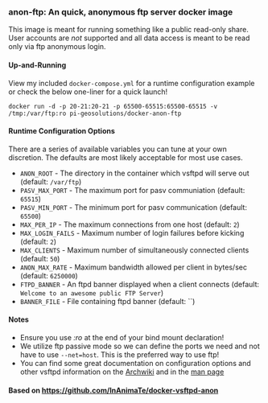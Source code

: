 ### anon-ftp: An quick, anonymous ftp server docker image

This image is meant for running something like a public read-only share. User accounts are *not* supported and all data access is meant to be read only via ftp anonymous login.

#### Up-and-Running

View my included `docker-compose.yml` for a runtime configuration example or check the below one-liner for a quick launch!

```
docker run -d -p 20-21:20-21 -p 65500-65515:65500-65515 -v /tmp:/var/ftp:ro pi-geosolutions/docker-anon-ftp
```

#### Runtime Configuration Options

There are a series of available variables you can tune at your own discretion. The defaults are most likely acceptable for most use cases.

* `ANON_ROOT` - The directory in the container which vsftpd will serve out (default: `/var/ftp`)
* `PASV_MAX_PORT` - The maximum port for pasv communiation (default: `65515`)
* `PASV_MIN_PORT` - The minimum port for pasv communication (default: `65500`)
* `MAX_PER_IP` - The maximum connections from one host (default: `2`)
* `MAX_LOGIN_FAILS` - Maximum number of login failures before kicking (default: `2`)
* `MAX_CLIENTS` - Maximum number of simultaneously connected clients (default: `50`)
* `ANON_MAX_RATE` - Maximum bandwidth allowed per client in bytes/sec (default: `6250000`)
* `FTPD_BANNER` - An ftpd banner displayed when a client connects (default: `Welcome to an awesome public FTP Server`)
* `BANNER_FILE` - File containing ftpd banner (default: ``)

#### Notes

* Ensure you use *:ro* at the end of your bind mount declaration!
* We utilize ftp passive mode so we can define the ports we need and not have to use `--net=host`. This is the preferred way to use ftp!
* You can find some great documentation on configuration options and other vsftpd information on the [Archwiki](https://wiki.archlinux.org/index.php/Very_Secure_FTP_Daemon) and in the [man page](https://security.appspot.com/vsftpd/vsftpd_conf.html)

#### Based on https://github.com/InAnimaTe/docker-vsftpd-anon
